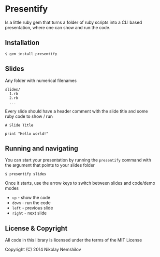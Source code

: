 # Presentify

Is a little ruby gem that turns a folder of ruby scripts into
a CLI based presentation, where one can show and run the code.

## Installation

    $ gem install presentify

## Slides

Any folder with numerical filenames

    slides/
      1.rb
      2.rb
      ...

Every slide should have a header comment with the slide title and
some ruby code to show / run

    # Slide Title

    print "Hello world!"

## Running and navigating

You can start your presentation by running the `presentify` command
with the argument that points to your slides folder

    $ presentify slides

Once it starts, use the arrow keys to switch between slides and code/demo modes

* `up` - show the code
* `down` - run the code
* `left` - previous slide
* `right` - next slide

## License & Copyright

All code in this library is licensed under the terms of the MIT License

Copyright (C) 2014 Nikolay Nemshilov
